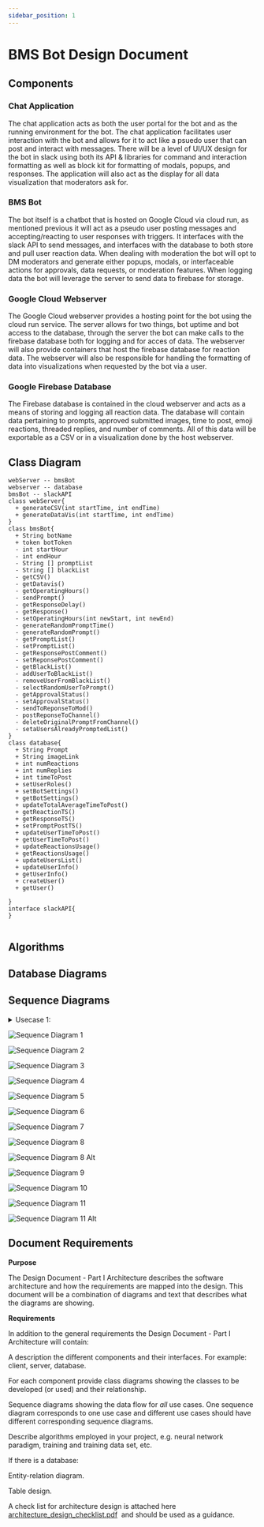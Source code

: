 ```yaml
---
sidebar_position: 1
---
```

# BMS Bot Design Document

## Components

### Chat Application

The chat application acts as both the user portal for the bot and as the running environment for the bot. The chat application facilitates user interaction with the bot and allows for it to act like a psuedo user that can post and interact with messages. There will be a level of UI/UX design for the bot in slack using both its API & libraries for command and interaction formatting as well as block kit for formatting of modals, popups, and responses. The application will also act as the display for all data visualization that moderators ask for.

### BMS Bot 

The bot itself is a chatbot that is hosted on Google Cloud via cloud run, as mentioned previous it will act as a pseudo user posting messages and accepting/reacting to user responses with triggers. It interfaces with the slack API to send messages, and interfaces with the database to both store and pull user reaction data. When dealing with moderation the bot will opt to DM moderators and generate either popups, modals, or interfaceable actions for approvals, data requests, or moderation features. When logging data the bot will leverage the server to send data to firebase for storage.

### Google Cloud Webserver

The Google Cloud webserver provides a hosting point for the bot using the cloud run service. The server allows for two things, bot uptime and bot access to the database, through the server the bot can make calls to the firebase database both for logging and for acces of data. The webserver will also provide containers that host the firebase database for reaction data. The webserver will also be responsible for handling the formatting of data into visualizations when requested by the bot via a user.

### Google Firebase Database

The Firebase database is contained in the cloud webserver and acts as a means of storing and logging all reaction data. The database will contain data pertaining to prompts, approved submitted images, time to post, emoji reactions, threaded replies, and number of comments. All of this data will be exportable as a CSV or in a visualization done by the host webserver.

## Class Diagram
```mermaid
webServer -- bmsBot
webserver -- database
bmsBot -- slackAPI
class webServer{
  + generateCSV(int startTime, int endTime)
  + generateDataVis(int startTime, int endTime)
}
class bmsBot{
  + String botName
  + token botToken
  - int startHour
  - int endHour
  - String [] promptList
  - String [] blackList
  - getCSV()
  - getDatavis()
  - getOperatingHours()
  - sendPrompt()
  - getResponseDelay()
  - getResponse()
  - setOperatingHours(int newStart, int newEnd)
  - generateRandomPromptTime()
  - generateRandomPrompt()
  - getPromptList()
  - setPromptList()
  - getResponsePostComment()
  - setReponsePostComment()
  - getBlackList()
  - addUserToBlackList()
  - removeUserFromBlackList()
  - selectRandomUserToPrompt()
  - getApprovalStatus()
  - setApprovalStatus()
  - sendToReponseToMod()
  - postReponseToChannel()
  - deleteOriginalPromptFromChannel()
  - setaUsersAlreadyPromptedList()
}
class database{
  + String Prompt
  + String imageLink
  + int numReactions
  + int numReplies
  + int timeToPost 
  + setUserRoles()
  + setBotSettings()
  + getBotSettings()
  + updateTotalAverageTimeToPost()
  + getReactionTS()
  + getResponseTS()
  + setPromptPostTS()
  + updateUserTimeToPost()
  + getUserTimeToPost()
  + updateReactionsUsage()
  + getReactionsUsage()
  + updateUsersList()
  + updateUserInfo()
  + getUserInfo()
  + createUser()
  + getUser()

}
interface slackAPI{
}


```

## Algorithms

## Database Diagrams

## Sequence Diagrams

<details>
  <summary>
    Usecase 1:
  </summary>
  1. Owner signs in to Slack  
  2. Owner opens the workspace "Preferences".  
  3. Owner selects "Apps and Integrations" and installs the BMS bot.  
  4. Owner assigns roles and privileges to users in the community.  
  5. Owner defines moderation and content guidelines.  
  6. Owner defines type of prompts for BMS bot to send properly suit the culture and vibe of their community.  
  7. Owner configures the schedule for BMS bot, defining the hours when the it will send prompts.  
  8. Owner sets the duration for prompt responses to remain in the chat.  
  9. Owner sets the amount of time users have to respond to prompt notification.  
  10. Owner saves the configuration settings.  
</details>

![Sequence Diagram 1](https://cdn.discordapp.com/attachments/1158176482569494568/1158237338221162556/Screen_Shot_2023-10-01_at_11.01.34_PM.png?ex=651b8414&is=651a3294&hm=64e7d144c9382697335076073cdd675565e9635a527c612978334f64166c7c1a&)

![Sequence Diagram 2](https://cdn.discordapp.com/attachments/1158176482569494568/1158237386623430796/Screen_Shot_2023-10-01_at_11.01.48_PM.png?ex=651b841f&is=651a329f&hm=a635eee997369eba307166f4ce3e27570a2a2153e721ea3f188f0677782cde91&)

![Sequence Diagram 3](https://cdn.discordapp.com/attachments/1158176482569494568/1158237435608707092/Screen_Shot_2023-10-01_at_11.02.00_PM.png?ex=651b842b&is=651a32ab&hm=2e797a3213ae347d91b4da7140a2f0793f467013deaf1b55e9b37dd0ff4645ca&)

![Sequence Diagram 4](https://cdn.discordapp.com/attachments/1158176482569494568/1158237490910597120/Screen_Shot_2023-10-01_at_11.02.13_PM.png?ex=651b8438&is=651a32b8&hm=94d1998b4b779cec3beddca54a8a0a63baa724b85b87767120bb5e82ad49a1df&)

![Sequence Diagram 5](https://cdn.discordapp.com/attachments/1158176482569494568/1158237540818620516/Screen_Shot_2023-10-01_at_11.02.25_PM.png?ex=651b8444&is=651a32c4&hm=d488e68106cb8d0857f6f22401cdcc93fec4ce58b5777e21fa4dc727e590c63b&)

![Sequence Diagram 6](https://cdn.discordapp.com/attachments/1158176482569494568/1158237782037237820/Screen_Shot_2023-10-01_at_11.03.21_PM.png?ex=651b847e&is=651a32fe&hm=fcf069c658390ca156bbed7c35e4d62131da2d5c69a67afddb15c99c53fef0b3&)

![Sequence Diagram 7](https://cdn.discordapp.com/attachments/1158176482569494568/1158237840665227344/Screen_Shot_2023-10-01_at_11.03.36_PM.png?ex=651b848c&is=651a330c&hm=75954aae53a176a0f42a28b76db1fb4b644b5962383e82667911f434ef2c8822&)

![Sequence Diagram 8](https://cdn.discordapp.com/attachments/1158176482569494568/1158237977969958982/Screen_Shot_2023-10-01_at_11.04.09_PM.png?ex=651b84ac&is=651a332c&hm=2c6a27091a0c972aeb5d295fafa13e9a426058b1e21895359df799a3e3c86fe9&)

![Sequence Diagram 8 Alt](https://cdn.discordapp.com/attachments/1158176482569494568/1158238081594433686/Screen_Shot_2023-10-01_at_11.04.35_PM.png?ex=651b84c5&is=651a3345&hm=3a33061f226553ef3a82bb64ef9ebd11026cda3ea08b63fea1d7ecd5cdd712c1&)

![Sequence Diagram 9](https://cdn.discordapp.com/attachments/1158176482569494568/1158246744417640588/image.png?ex=651b8cd7&is=651a3b57&hm=82005351873047d440493d7523197f984992051a6aee5cebcfba722b27dddc51&)

![Sequence Diagram 10](https://cdn.discordapp.com/attachments/1158176482569494568/1158245639008817212/Screen_Shot_2023-10-01_at_11.34.34_PM.png?ex=651b8bcf&is=651a3a4f&hm=5b059721fd6e6a0fd52f4dc157ebf12eac0d255e54b4798ee34e8ac07f38d616&)

![Sequence Diagram 11](https://cdn.discordapp.com/attachments/1158176482569494568/1158245675163734056/Screen_Shot_2023-10-01_at_11.34.45_PM.png?ex=651b8bd8&is=651a3a58&hm=7a1811a5cce04fe5100a891d4a4a89bca843f9cebf120e10a66cb7b74b3e298a&)

![Sequence Diagram 11 Alt](https://cdn.discordapp.com/attachments/1158176482569494568/1158245708969811978/Screen_Shot_2023-10-01_at_11.34.53_PM.png?ex=651b8be0&is=651a3a60&hm=ea1ae6eebd6fdb5bce2dec8cd0e381bfd76e20541e8c73b85a343c59da5cd075&)


## Document Requirements

**Purpose**

The Design Document - Part I Architecture describes the software architecture and how the requirements are mapped into the design. This document will be a combination of diagrams and text that describes what the diagrams are showing.

**Requirements**

In addition to the general requirements the Design Document - Part I Architecture will contain:

A description the different components and their interfaces. For example: client, server, database.

For each component provide class diagrams showing the classes to be developed (or used) and their relationship.

Sequence diagrams showing the data flow for _all_ use cases. One sequence diagram corresponds to one use case and different use cases should have different corresponding sequence diagrams.

Describe algorithms employed in your project, e.g. neural network paradigm, training and training data set, etc.

If there is a database:

Entity-relation diagram.

Table design.

A check list for architecture design is attached here [architecture\_design\_checklist.pdf](https://templeu.instructure.com/courses/106563/files/16928870/download?wrap=1 "architecture_design_checklist.pdf")  and should be used as a guidance.
